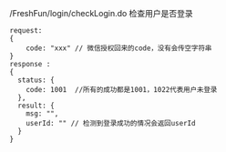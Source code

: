 /FreshFun/login/checkLogin.do  检查用户是否登录

```
request:
{
    code: "xxx" // 微信授权回来的code，没有会传空字符串
}
response :
{
  status: {
    code: 1001  //所有的成功都是1001，1022代表用户未登录
  },
  result: {
    msg: "",
    userId: "" // 检测到登录成功的情况会返回userId
  }
}
```

